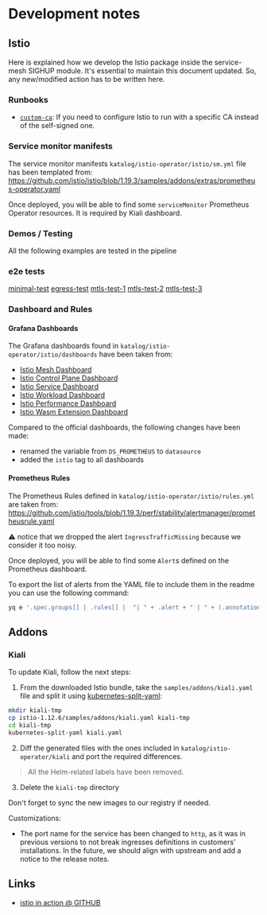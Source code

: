 # Development notes

## Istio

Here is explained how we develop the Istio package inside the service-mesh SIGHUP module. It's essential to
maintain this document updated. So, any new/modified action has to be written here.

### Runbooks

- [`custom-ca`](../../docs/development/custom-ca/): If you need to configure Istio to run with a specific CA
  instead of the self-signed one.

### Service monitor manifests

The service monitor manifests `katalog/istio-operator/istio/sm.yml` file has been templated from:
<https://github.com/istio/istio/blob/1.19.3/samples/addons/extras/prometheus-operator.yaml>

Once deployed, you will be able to find some `serviceMonitor` Prometheus Operator resources. It is required by Kiali dashboard.

### Demos / Testing

All the following examples are tested in the pipeline

### e2e tests

[minimal-test](../../katalog/tests/istio-operator/istio-minimal.sh)
[egress-test](../../katalog/tests/istio-operator/istio-egress-external-services.sh)
[mtls-test-1](../../katalog/tests/istio-operator/istio-citadel-authn-1.sh)
[mtls-test-2](../../katalog/tests/istio-operator/istio-citadel-authn-2.sh)
[mtls-test-3](../../katalog/tests/istio-operator/istio-citadel-authn-3.sh)

### Dashboard and Rules

#### Grafana Dashboards

The Grafana dashboards found in `katalog/istio-operator/istio/dashboards` have been taken from:

- [Istio Mesh Dashboard](https://grafana.com/grafana/dashboards/7639-istio-mesh-dashboard)
- [Istio Control Plane Dashboard](https://grafana.com/grafana/dashboards/7645-istio-control-plane-dashboard/)
- [Istio Service Dashboard](https://grafana.com/grafana/dashboards/7636-istio-service-dashboard)
- [Istio Workload Dashboard](https://grafana.com/grafana/dashboards/7630-istio-workload-dashboard)
- [Istio Performance Dashboard](https://grafana.com/grafana/dashboards/11829-istio-performance-dashboard/)
- [Istio Wasm Extension Dashboard](https://grafana.com/grafana/dashboards/13277-istio-wasm-extension-dashboard/)

Compared to the official dashboards, the following changes have been made:

- renamed the variable from `DS_PROMETHEUS` to `datasource`
- added the `istio` tag to all dashboards

#### Prometheus Rules

The Prometheus Rules defined in `katalog/istio-operator/istio/rules.yml` are taken from:
<https://github.com/istio/tools/blob/1.19.3/perf/stability/alertmanager/prometheusrule.yaml>

⚠️ notice that we dropped the alert `IngressTrafficMissing` because we consider it too noisy.

Once deployed, you will be able to find some `Alert`s defined on the Prometheus dashboard.

To export the list of alerts from the YAML file to include them in the readme you can use the following command:

```bash
yq e '.spec.groups[] | .rules[] |  "| " + .alert + " | " + (.annotations.summary // "-" | sub("\n",". "))+ " | " + (.annotations.description // "-" | sub("\n",". ")) + " |"' katalog/istio-operator/istio/rules.yml
```

## Addons

### Kiali

To update Kiali, follow the next steps:

1. From the downloaded Istio bundle, take the `samples/addons/kiali.yaml` file and split it using [kubernetes-split-yaml](https://github.com/mogensen/kubernetes-split-yaml):

```bash
mkdir kiali-tmp
cp istio-1.12.6/samples/addons/kiali.yaml kiali-tmp
cd kiali-tmp
kubernetes-split-yaml kiali.yaml
```

2. Diff the generated files with the ones included in `katalog/istio-operator/kiali` and port the required differences.

> All the Helm-related labels have been removed.

3. Delete the `kiali-tmp` directory

Don't forget to sync the new images to our registry if needed.

Customizations:

- The port name for the service has been changed to `http`, as it was in previous versions to not break ingresses definitions in customers' installations. In the future, we should align with upstream and add a notice to the release notes.

## Links

- [istio in action @ GITHUB](https://github.com/istioinaction/book-source-code)
